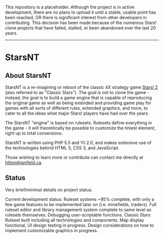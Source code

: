 This repository is a placeholder. Although the project is in active development, there are no plans to upload it until a stable, usable point has been reached, OR there is significant interest from other developers in contributing. This decision has been made because of the numerous Stars! clone projects that have failed, stalled, or been abandoned over the last 20 years.

---

# StarsNT

## About StarsNT

StarsNT is a re-imagining or reboot of the classic 4X strategy game [Stars! 2](http://en.wikipedia.org/wiki/Stars!) (also referred to as "Classic Stars"). The goal is not to clone the game - instead, the goal is to build a game engine that is capable of reproducing the original game as well as being extended and providing game play for games with all sorts of different rules, extended graphics, and more, to cater to all the ideas what major Stars! players have had over the years.

The StarsNT "engine" is based on rulesets. Rulesets define everything in the game - it will theoretically be possible to customize the tiniest element, right up to total conversions.

StarsNT is written using PHP 5.5 and Yii 2.0, and makes extensive use of the technologies behind HTML 5, CSS 3, and JavaScript.

Those wishing to learn more or contribute can contact me directly at hilton@janfield.ca.

## Status

Very brief/minimal details on project status.

Current development status: Ruleset systems ~95% complete, with only a few game features to be implemented later on (i.e. minefields, traders). Full ruleset editor and library management system complete to same level as rulesets themselves. Debugging user-scriptable functions. Classic Stars Ruleset built including all technologies and components. Map display functional, UI design testing in progress. Design considerations on how to implement customizable graphics in progress.
